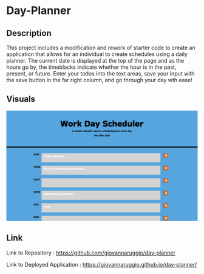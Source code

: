 # Day-Planner

## Description

This project includes a modification and rework of starter code to create an application that allows for an individual to create schedules using a daily planner. The current date is displayed at the top of the page and as the hours go by, the timeblocks indicate whether the hour is in the past, present, or future. Enter your todos into the text areas, save your input with the save button in the far right column, and go through your day wth ease!

## Visuals

<img src="./assets/images/DayPlanner.jpg" alt="Day Planner"></img>


## Link

Link to Repository : https://github.com/giovannaruggio/day-planner

Link to Deployed Application : https://giovannaruggio.github.io/day-planner/
